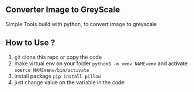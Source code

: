 ## Converter Image to GreyScale 
Simple Tools build with python, to convert image to greyscale 

## How to Use ? 
1. git clone this repo or copy the code 
2. make virtual env on your folder
`python3 -m venv NAMEvenv`
and activate 
`source NAMEvenv/bin/activate`
3. install package
`pip install pillow`
4. just change value on the variable in the code 
